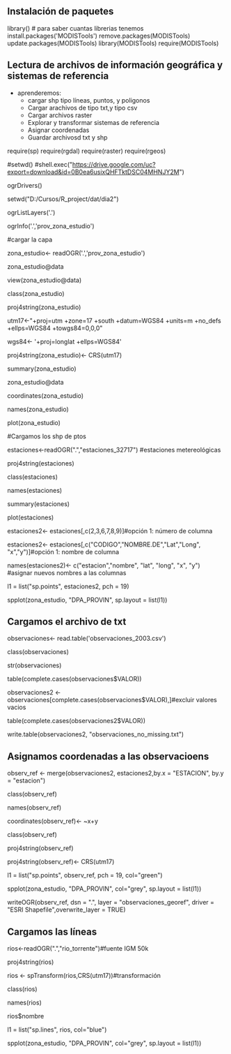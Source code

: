 ## Instalación de paquetes
library() # para saber cuantas librerias tenemos
install.packages('MODISTools')
remove.packages(MODISTools)
update.packages(MODISTools)
library(MODISTools)
require(MODISTools)

## Lectura de archivos de información geográfica y sistemas de referencia
* aprenderemos:
    * cargar shp tipo líneas, puntos, y poligonos
    * Cargar arachivos de tipo txt,y tipo csv
    * Cargar archivos raster
    * Explorar y transformar sistemas de referencia
    * Asignar coordenadas
    * Guardar archivosd txt y shp

require(sp)
require(rgdal)
require(raster)
require(rgeos)

#setwd()
#shell.exec("https://drive.google.com/uc?export=download&id=0B0ea6usixQHFTktDSC04MHNJY2M")

ogrDrivers()

setwd("D:/Cursos/R_project/dat/dia2")

ogrListLayers('.')

ogrInfo('.','prov_zona_estudio')

#cargar la capa

zona_estudio<- readOGR('.','prov_zona_estudio')

zona_estudio@data

view(zona_estudio@data)

class(zona_estudio)

proj4string(zona_estudio)

utm17<-"+proj=utm +zone=17 +south +datum=WGS84 +units=m +no_defs +ellps=WGS84 +towgs84=0,0,0"

wgs84<- '+proj=longlat +ellps=WGS84'

proj4string(zona_estudio)<- CRS(utm17)

summary(zona_estudio)

zona_estudio@data

coordinates(zona_estudio)

names(zona_estudio)

plot(zona_estudio)

#Cargamos los shp de ptos

estaciones<-readOGR(".","estaciones_32717") #estaciones metereológicas

proj4string(estaciones)

class(estaciones)

names(estaciones)

summary(estaciones)

plot(estaciones)

estaciones2<- estaciones[,c(2,3,6,7,8,9)]#opción 1: número de columna

estaciones2<- estaciones[,c("CODIGO","NOMBRE.DE","Lat","Long", "x","y")]#opción 1: nombre de columna

names(estaciones2)<- c("estacion","nombre", "lat", "long", "x", "y") #asignar nuevos nombres a las columnas

l1 = list("sp.points", estaciones2, pch = 19)

spplot(zona_estudio, "DPA_PROVIN", sp.layout = list(l1))

## Cargamos el archivo de txt

observaciones<- read.table('observaciones_2003.csv')

class(observaciones)

str(observaciones)

table(complete.cases(observaciones$VALOR))

observaciones2 <- observaciones[complete.cases(observaciones$VALOR),]#excluir valores vacios

table(complete.cases(observaciones2$VALOR))

write.table(observaciones2, "observaciones_no_missing.txt")

## Asignamos coordenadas a las observacioens

observ_ref <- merge(observaciones2, estaciones2,by.x = "ESTACION", by.y = "estacion")

class(observ_ref)

names(observ_ref)

coordinates(observ_ref)<- ~x+y

class(observ_ref)

proj4string(observ_ref)

proj4string(observ_ref)<- CRS(utm17)

l1 = list("sp.points", observ_ref, pch = 19, col="green")


spplot(zona_estudio, "DPA_PROVIN", col="grey", sp.layout = list(l1))

writeOGR(observ_ref, dsn = ".", layer = "observaciones_georef", driver = "ESRI Shapefile",overwrite_layer = TRUE)

## Cargamos las líneas

rios<-readOGR(".","rio_torrente")#fuente IGM 50k

proj4string(rios)

rios <- spTransform(rios,CRS(utm17))#transformación

class(rios)

names(rios)

rios$nombre

l1 = list("sp.lines", rios,  col="blue")

spplot(zona_estudio, "DPA_PROVIN", col="grey", sp.layout = list(l1))
